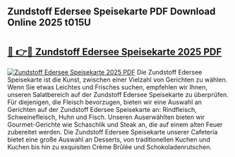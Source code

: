 ## Zundstoff Edersee Speisekarte PDF Download Online 2025 t015U

# <h2><a href="http://gcdt8ui.nevu.top/?p=Zundstoff+Edersee+Speisekarte">🔗 👉🔴 Zundstoff Edersee Speisekarte 2025 PDF</a></h2>

[![Zundstoff Edersee Speisekarte 2025 PDF](https://i.imgur.com/dBaPXMq.png)](http://gcdt8ui.nevu.top/?p=Zundstoff+Edersee+Speisekarte)
Die Zundstoff Edersee Speisekarte ist die Kunst, zwischen einer Vielzahl von Gerichten zu wählen. Wenn Sie etwas Leichtes und Frisches suchen, empfehlen wir Ihnen, unseren Salatbereich auf der Zundstoff Edersee Speisekarte zu überprüfen. Für diejenigen, die Fleisch bevorzugen, bieten wir eine Auswahl an Gerichten auf der Zundstoff Edersee Speisekarte an: Rindfleisch, Schweinefleisch, Huhn und Fisch. Unseren Auserwählten bieten wir Gourmet-Gerichte wie Schaschlik und Steak an, die auf einem alten Feuer zubereitet werden. Die Zundstoff Edersee Speisekarte unserer Cafeteria bietet eine große Auswahl an Desserts, von traditionellen Kuchen und Kuchen bis hin zu exquisiten Crème Brûlée und Schokoladenrutschen.
